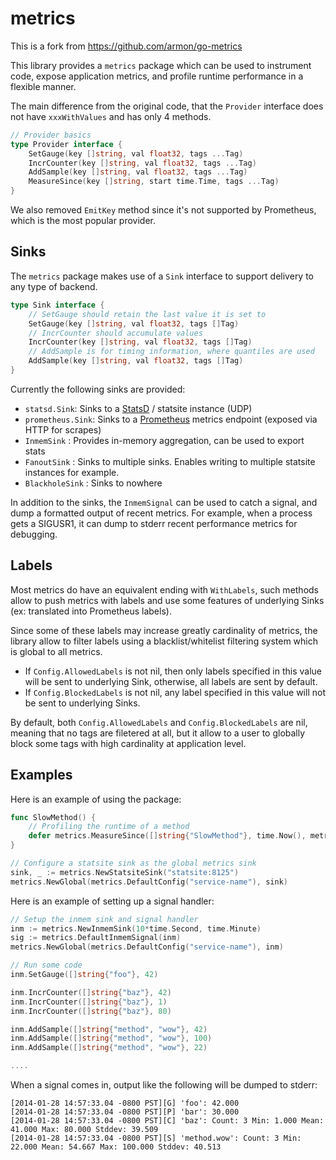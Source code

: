 metrics
=======

This is a fork from https://github.com/armon/go-metrics

This library provides a `metrics` package which can be used to instrument code,
expose application metrics, and profile runtime performance in a flexible manner.

The main difference from the original code, that the `Provider` interface
does not have `xxxWithValues` and has only 4 methods.
```go
// Provider basics
type Provider interface {
	SetGauge(key []string, val float32, tags ...Tag)
	IncrCounter(key []string, val float32, tags ...Tag)
	AddSample(key []string, val float32, tags ...Tag)
	MeasureSince(key []string, start time.Time, tags ...Tag)
}
```

We also removed `EmitKey` method since it's not supported by Prometheus,
which is the most popular provider.

Sinks
-----

The `metrics` package makes use of a `Sink` interface to support delivery
to any type of backend.

```go
type Sink interface {
	// SetGauge should retain the last value it is set to
	SetGauge(key []string, val float32, tags []Tag)
	// IncrCounter should accumulate values
	IncrCounter(key []string, val float32, tags []Tag)
	// AddSample is for timing information, where quantiles are used
	AddSample(key []string, val float32, tags []Tag)
}
```

Currently the following sinks are provided:

* `statsd.Sink`: Sinks to a [StatsD](https://github.com/etsy/statsd/) / statsite instance (UDP)
* `prometheus.Sink`: Sinks to a [Prometheus](http://prometheus.io/) metrics endpoint (exposed via HTTP for scrapes)
* `InmemSink` : Provides in-memory aggregation, can be used to export stats
* `FanoutSink` : Sinks to multiple sinks. Enables writing to multiple statsite instances for example.
* `BlackholeSink` : Sinks to nowhere

In addition to the sinks, the `InmemSignal` can be used to catch a signal,
and dump a formatted output of recent metrics. For example, when a process gets
a SIGUSR1, it can dump to stderr recent performance metrics for debugging.

Labels
------

Most metrics do have an equivalent ending with `WithLabels`, such methods
allow to push metrics with labels and use some features of underlying Sinks
(ex: translated into Prometheus labels).

Since some of these labels may increase greatly cardinality of metrics, the
library allow to filter labels using a blacklist/whitelist filtering system
which is global to all metrics.

* If `Config.AllowedLabels` is not nil, then only labels specified in this value will be sent to underlying Sink, otherwise, all labels are sent by default.
* If `Config.BlockedLabels` is not nil, any label specified in this value will not be sent to underlying Sinks.

By default, both `Config.AllowedLabels` and `Config.BlockedLabels` are nil, meaning that
no tags are filetered at all, but it allow to a user to globally block some tags with high
cardinality at application level.

Examples
--------

Here is an example of using the package:

```go
func SlowMethod() {
    // Profiling the runtime of a method
    defer metrics.MeasureSince([]string{"SlowMethod"}, time.Now(), metrics.Tag{Name: "method", Value: mathod})
}

// Configure a statsite sink as the global metrics sink
sink, _ := metrics.NewStatsiteSink("statsite:8125")
metrics.NewGlobal(metrics.DefaultConfig("service-name"), sink)
```

Here is an example of setting up a signal handler:

```go
// Setup the inmem sink and signal handler
inm := metrics.NewInmemSink(10*time.Second, time.Minute)
sig := metrics.DefaultInmemSignal(inm)
metrics.NewGlobal(metrics.DefaultConfig("service-name"), inm)

// Run some code
inm.SetGauge([]string{"foo"}, 42)

inm.IncrCounter([]string{"baz"}, 42)
inm.IncrCounter([]string{"baz"}, 1)
inm.IncrCounter([]string{"baz"}, 80)

inm.AddSample([]string{"method", "wow"}, 42)
inm.AddSample([]string{"method", "wow"}, 100)
inm.AddSample([]string{"method", "wow"}, 22)

....
```

When a signal comes in, output like the following will be dumped to stderr:

    [2014-01-28 14:57:33.04 -0800 PST][G] 'foo': 42.000
    [2014-01-28 14:57:33.04 -0800 PST][P] 'bar': 30.000
    [2014-01-28 14:57:33.04 -0800 PST][C] 'baz': Count: 3 Min: 1.000 Mean: 41.000 Max: 80.000 Stddev: 39.509
    [2014-01-28 14:57:33.04 -0800 PST][S] 'method.wow': Count: 3 Min: 22.000 Mean: 54.667 Max: 100.000 Stddev: 40.513
